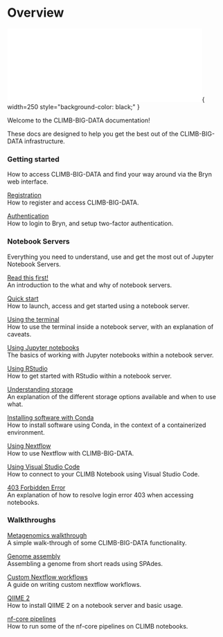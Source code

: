 # Overview

![CLIMB-BIG-DATA](img/climb_big_data_white_450px.png){ width=250 style="background-color: black;" }

Welcome to the CLIMB-BIG-DATA documentation!

These docs are designed to help you get the best out of the CLIMB-BIG-DATA infrastructure.

### Getting started

How to access CLIMB-BIG-DATA and find your way around via the Bryn web interface.

[Registration](getting-started/how-to-register.md)  
How to register and access CLIMB-BIG-DATA.

[Authentication](getting-started/authentication.md)  
How to login to Bryn, and setup two-factor authentication.

### Notebook Servers

Everything you need to understand, use and get the most out of Jupyter Notebook Servers.

[Read this first!](notebook-servers/read-this-first.md)  
An introduction to the what and why of notebook servers.

[Quick start](notebook-servers/quick-start.md)  
How to launch, access and get started using a notebook server.

[Using the terminal](notebook-servers/using-the-terminal.md)  
How to use the terminal inside a notebook server, with an explanation of caveats.

[Using Jupyter notebooks](notebook-servers/using-jupyter.md)  
The basics of working with Jupyter notebooks within a notebook server.

[Using RStudio](notebook-servers/using-rstudio.md)  
How to get started with RStudio within a notebook server.

[Understanding storage](storage/index.md)  
An explanation of the different storage options available and when to use what.

[Installing software with Conda](notebook-servers/installing-software-with-conda.md)  
How to install software using Conda, in the context of a containerized environment.

[Using Nextflow](notebook-servers/using-nextflow.md)  
How to use Nextflow with CLIMB-BIG-DATA.

[Using Visual Studio Code](notebook-servers/using-vscode.md)  
How to connect to your CLIMB Notebook using Visual Studio Code.

[403 Forbidden Error](notebook-servers/403-forbidden-error.md)  
An explanation of how to resolve login error 403 when accessing notebooks.

### Walkthroughs

[Metagenomics walkthrough](walkthroughs/metagenomics-tutorial.md)  
A simple walk-through of some CLIMB-BIG-DATA functionality.

[Genome assembly](walkthroughs/genome-assembly/spades.md)  
Assembling a genome from short reads using SPAdes.

[Custom Nextflow workflows](walkthroughs/nextflow-custom-workflows/nextflow-custom.md)  
A guide on writing custom nextflow workflows.

[QIIME 2](walkthroughs/qiime2.md)  
How to install QIIME 2 on a notebook server and basic usage.

[nf-core pipelines](walkthroughs/nfcore.md)  
How to run some of the nf-core pipelines on CLIMB notebooks.



